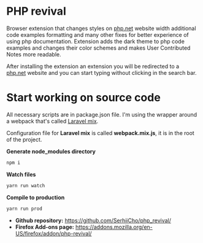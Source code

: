 # PHP revival

Browser extension that changes styles on [php.net](https://www.php.net) website width additional code examples formatting and many other fixes for better experience of using php documentation. Extension adds the dark theme to php code examples and changes their color schemes and makes User Contributed Notes more readable.

After installing the extension an extension you will be redirected to a [php.net](https://www.php.net) website and you can start typing without clicking in the search bar.

# Start working on source code

All necessary scripts are in package.json file. I'm using the wrapper around a webpack that's called [Laravel mix](https://laravel-mix.com/). 

Configuration file for __Laravel mix__ is called __webpack.mix.js__, it is in the root of the project.

**Generate node_modules directory**
```bash
npm i
```

**Watch files**
```bash
yarn run watch
```

**Compile to production**
```bash
yarn run prod
```

* __Github repository:__ https://github.com/SerhiiCho/php_revival/
* __Firefox Add-ons page:__ https://addons.mozilla.org/en-US/firefox/addon/php-revival/
